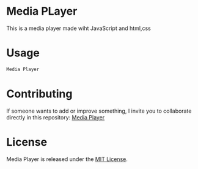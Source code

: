 # Media PLayer

This is a media player made wiht JavaScript and html,css

# Usage

```bash
Media Player
```

# Contributing
If someone wants to add or improve something, I invite you to collaborate directly in this repository: [Media Player](https://github.com/cesar-programmer/ProyectMediaPLayer)

# License
Media Player is released under the [MIT License](https://opensource.org/licenses/MIT).